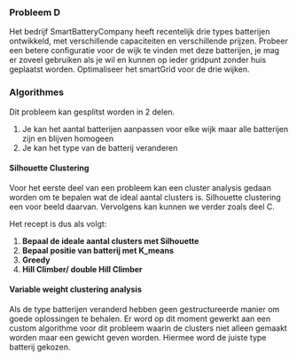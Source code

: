 <!-- # SmartGrid December 2018
Philip Oosterholt
Mohamed Baioumy
Thomas Hoedeman -->

### Probleem D

Het bedrijf SmartBatteryCompany heeft recentelijk drie types batterijen ontwikkeld, met verschillende capaciteiten en verschillende prijzen. Probeer een betere configuratie voor de wijk te vinden met deze batterijen, je mag er zoveel gebruiken als je wil en kunnen op ieder gridpunt zonder huis geplaatst worden. Optimaliseer het smartGrid voor de drie wijken.



### Algorithmes

Dit probleem kan gesplitst worden in 2 delen.

1. Je kan het aantal batterijen aanpassen voor elke wijk maar alle batterijen zijn en blijven homogeen
2. Je kan het type van de batterij veranderen



#### Silhouette Clustering

Voor het eerste deel van een probleem kan een cluster analysis gedaan worden om te bepalen wat de ideal aantal clusters is. Silhouette clustering een voor beeld daarvan. Vervolgens kan kunnen we verder zoals deel C.

Het recept is dus als volgt:

1. **Bepaal de ideale aantal clusters met Silhouette**
2. **Bepaal positie van batterij met K_means**
3. **Greedy**
4. **Hill Climber/ double Hill Climber**



#### Variable weight clustering analysis

Als de type batterijen veranderd hebben geen gestructureerde manier om goede oplossingen te behalen. Er word op dit moment gewerkt aan een custom algorithme voor dit probleem waarin de clusters niet alleen gemaakt worden maar een gewicht geven worden. Hiermee word de juiste type batterij gekozen.
